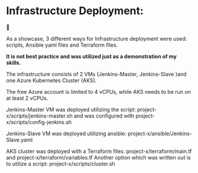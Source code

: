 # Infrastructure Deployment:
:rocket:

As a showcase, 3 different ways for Infrastructure deployment were used: scripts, Ansible yaml files and Terraform files.

**It is not best practice and was utilized just as a demonstration of my skills.**

The infrastructure consists of 2 VMs (Jenkins-Master, Jenkins-Slave )and one Azure Kubernetes Cluster (AKS).

The free Azure account is limited to 4 vCPUs, while AKS needs to be run on at least 2 vCPUs.

Jenkins-Master VM was deployed utilizing the script: project-x/scripts/jenkins-master.sh and was configured with project-x/scripts/config-jenkins.sh

Jenkins-Slave VM was deployed utilizing ansible: project-x/ansible/Jenkins-Slave.yaml

AKS cluster was deployed with a Terraform files: project-x/terraform/main.tf and project-x/terraform/variables.tf
Another option which was written out is to utilize a script: project-x/scripts/cluster.sh




